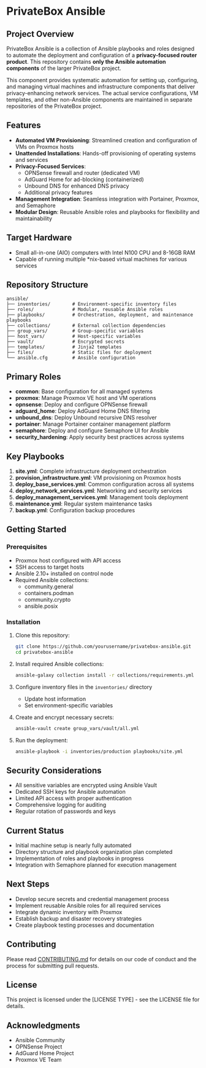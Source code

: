 # PrivateBox Ansible

## Project Overview

PrivateBox Ansible is a collection of Ansible playbooks and roles designed to automate the deployment and configuration of a **privacy-focused router product**. This repository contains **only the Ansible automation components** of the larger PrivateBox project.

This component provides systematic automation for setting up, configuring, and managing virtual machines and infrastructure components that deliver privacy-enhancing network services. The actual service configurations, VM templates, and other non-Ansible components are maintained in separate repositories of the PrivateBox project.

## Features

- **Automated VM Provisioning**: Streamlined creation and configuration of VMs on Proxmox hosts
- **Unattended Installations**: Hands-off provisioning of operating systems and services
- **Privacy-Focused Services**:
  - OPNSense firewall and router (dedicated VM)
  - AdGuard Home for ad-blocking (containerized)
  - Unbound DNS for enhanced DNS privacy
  - Additional privacy features
- **Management Integration**: Seamless integration with Portainer, Proxmox, and Semaphore
- **Modular Design**: Reusable Ansible roles and playbooks for flexibility and maintainability

## Target Hardware

- Small all-in-one (AIO) computers with Intel N100 CPU and 8-16GB RAM
- Capable of running multiple *nix-based virtual machines for various services

## Repository Structure

```
ansible/
├── inventories/        # Environment-specific inventory files
├── roles/              # Modular, reusable Ansible roles
├── playbooks/          # Orchestration, deployment, and maintenance playbooks
├── collections/        # External collection dependencies
├── group_vars/         # Group-specific variables
├── host_vars/          # Host-specific variables
├── vault/              # Encrypted secrets
├── templates/          # Jinja2 templates
├── files/              # Static files for deployment
└── ansible.cfg         # Ansible configuration
```

## Primary Roles

- **common**: Base configuration for all managed systems
- **proxmox**: Manage Proxmox VE host and VM operations
- **opnsense**: Deploy and configure OPNSense firewall
- **adguard_home**: Deploy AdGuard Home DNS filtering
- **unbound_dns**: Deploy Unbound recursive DNS resolver
- **portainer**: Manage Portainer container management platform
- **semaphore**: Deploy and configure Semaphore UI for Ansible
- **security_hardening**: Apply security best practices across systems

## Key Playbooks

1. **site.yml**: Complete infrastructure deployment orchestration
2. **provision_infrastructure.yml**: VM provisioning on Proxmox hosts
3. **deploy_base_services.yml**: Common configuration across all systems
4. **deploy_network_services.yml**: Networking and security services
5. **deploy_management_services.yml**: Management tools deployment
6. **maintenance.yml**: Regular system maintenance tasks
7. **backup.yml**: Configuration backup procedures

## Getting Started

### Prerequisites

- Proxmox host configured with API access
- SSH access to target hosts
- Ansible 2.10+ installed on control node
- Required Ansible collections:
  - community.general
  - containers.podman
  - community.crypto
  - ansible.posix

### Installation

1. Clone this repository:
   ```bash
   git clone https://github.com/yourusername/privatebox-ansible.git
   cd privatebox-ansible
   ```

2. Install required Ansible collections:
   ```bash
   ansible-galaxy collection install -r collections/requirements.yml
   ```

3. Configure inventory files in the `inventories/` directory
   - Update host information
   - Set environment-specific variables

4. Create and encrypt necessary secrets:
   ```bash
   ansible-vault create group_vars/vault/all.yml
   ```

5. Run the deployment:
   ```bash
   ansible-playbook -i inventories/production playbooks/site.yml
   ```

## Security Considerations

- All sensitive variables are encrypted using Ansible Vault
- Dedicated SSH keys for Ansible automation
- Limited API access with proper authentication
- Comprehensive logging for auditing
- Regular rotation of passwords and keys

## Current Status

- Initial machine setup is nearly fully automated
- Directory structure and playbook organization plan completed
- Implementation of roles and playbooks in progress
- Integration with Semaphore planned for execution management

## Next Steps

- Develop secure secrets and credential management process
- Implement reusable Ansible roles for all required services
- Integrate dynamic inventory with Proxmox
- Establish backup and disaster recovery strategies
- Create playbook testing processes and documentation

## Contributing

Please read [CONTRIBUTING.md](CONTRIBUTING.md) for details on our code of conduct and the process for submitting pull requests.

## License

This project is licensed under the [LICENSE TYPE] - see the LICENSE file for details.

## Acknowledgments

- Ansible Community
- OPNSense Project
- AdGuard Home Project
- Proxmox VE Team